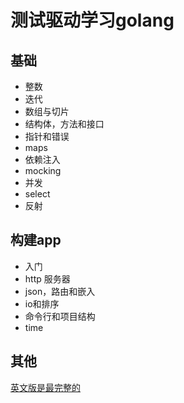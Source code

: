 # 测试驱动学习golang

## 基础

- 整数
- 迭代
- 数组与切片
- 结构体，方法和接口
- 指针和错误
- maps
- 依赖注入
- mocking
- 并发
- select
- 反射

## 构建app

- 入门
- http 服务器
- json，路由和嵌入
- io和排序
- 命令行和项目结构
- time

## 其他

[英文版是最完整的](https://github.com/quii/learn-go-with-tests?utm_source=gold_browser_extension)